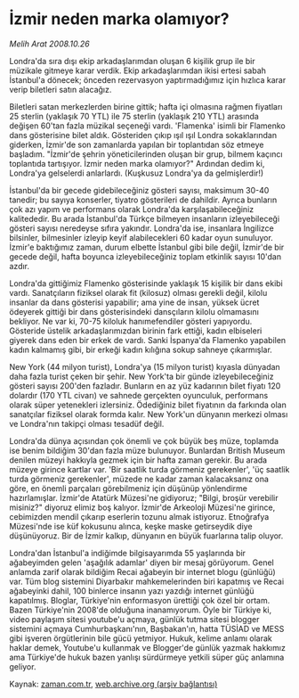 # İzmir neden marka olamıyor?

*Melih Arat 2008.10.26*

<tr><td class="metin" colspan="2" style="padding-top: 20px; padding-left: 5px; padding-right: 10px;">Londra'da sıra dışı ekip arkadaşlarımdan oluşan 6 kişilik grup ile bir müzikale gitmeye karar verdik. Ekip arkadaşlarımdan ikisi ertesi sabah İstanbul'a dönecek; önceden rezervasyon yaptırmadığımız için hızlıca karar verip biletleri satın alacağız.</td></tr><tr><td class="metin" colspan="2" style="padding-top: 20px; padding-left: 5px; padding-right: 10px;"><p>Biletleri satan merkezlerden birine gittik; hafta içi olmasına rağmen fiyatları 25 sterlin (yaklaşık 70 YTL) ile 75 sterlin (yaklaşık 210 YTL) arasında değişen 60'tan fazla müzikal seçeneği vardı. 'Flamenka' isimli bir Flamenko dans gösterisine bilet aldık. Gösteriden çıkıp ışıl ışıl Londra sokaklarından giderken, İzmir'de son zamanlarda yapılan bir toplantıdan söz etmeye başladım. "İzmir'de şehrin yöneticilerinden oluşan bir grup, bilmem kaçıncı toplantıda tartışıyor. İzmir neden marka olamıyor?" Ardından dedim ki, Londra'ya gelselerdi anlarlardı. (Kuşkusuz Londra'ya da gelmişlerdir!)
<p> İstanbul'da bir gecede gidebileceğiniz gösteri sayısı, maksimum 30-40 tanedir; bu sayıya konserler, tiyatro gösterileri de dahildir. Ayrıca bunların çok azı yapım ve performans olarak Londra'da karşılaşabileceğiniz kalitededir. Bu arada İstanbul'da Türkçe bilmeyen insanların izleyebileceği gösteri sayısı neredeyse sıfıra yakındır. Londra'da ise, insanlara İngilizce bilsinler, bilmesinler izleyip keyif alabilecekleri 60 kadar oyun sunuluyor. İzmir'e baktığımız zaman, durum elbette İstanbul gibi bile değil, İzmir'de bir gecede değil, hafta boyunca izleyebileceğiniz toplam etkinlik sayısı 10'dan azdır. 
<p> Londra'da gittiğimiz Flamenko gösterisinde yaklaşık 15 kişilik bir dans ekibi vardı. Sanatçıların fiziksel olarak fit (kilosuz) olması gerekli değil, kilolu insanlar da dans gösterisi yapabilir; ama yine de insan, yüksek ücret ödeyerek gittiği bir dans gösterisindeki dansçıların kilolu olmamasını bekliyor. Ne var ki, 70-75 kiloluk hanımefendiler gösteri yapıyordu. Gösteride üstelik arkadaşlarımızdan birinin fark ettiği, kadın elbiseleri giyerek dans eden bir erkek de vardı. Sanki İspanya'da Flamenko yapabilen kadın kalmamış gibi, bir erkeği kadın kılığına sokup sahneye çıkarmışlar. 
<p> New York (44 milyon turist), Londra'ya (15 milyon turist) kıyasla dünyadan daha fazla turist çeken bir şehir. New York'ta bir günde izleyebileceğiniz gösteri sayısı 200'den fazladır. Bunların en az yüz kadarının bilet fiyatı 120 dolardır (170 YTL civarı) ve sahnede gerçekten oyunculuk, performans olarak süper yetenekleri izlersiniz. Ödediğiniz bilet fiyatının da farkında olan sanatçılar fiziksel olarak formda kalır. New York'un dünyanın merkezi olması ve Londra'nın takipçi olması tesadüf değil. 
<p> Londra'da dünya açısından çok önemli ve çok büyük beş müze, toplamda ise benim bildiğim 30'dan fazla müze bulunuyor. Bunlardan British Museum denilen müzeyi hakkıyla gezmek için bir hafta zaman gerekir. Bu arada müzeye girince kartlar var. 'Bir saatlik turda görmeniz gerekenler', 'üç saatlik turda görmeniz gerekenler', müzede ne kadar zaman kalacaksanız ona göre, en önemli parçaları görebilmeniz için düşünüp yönlendirme hazırlamışlar. İzmir'de Atatürk Müzesi'ne gidiyoruz; "Bilgi, broşür verebilir misiniz?" diyoruz elimiz boş kalıyor. İzmir'de Arkeoloji Müzesi'ne girince, cebimizden mendil çıkarıp eserlerin tozunu almak istiyoruz. Etnoğrafya Müzesi'nde ise küf kokusunu alınca, keşke maske getirseydik diye düşünüyoruz. Bir de İzmir kalkıp, dünyanın en büyük fuarlarına talip oluyor. 
<p> Londra'dan İstanbul'a indiğimde bilgisayarımda 55 yaşlarında bir ağabeyimden gelen 'aşağılık adamlar' diyen bir mesaj görüyorum. Genel anlamda zarif olarak bildiğim Recai ağabeyin bir internet blogu (günlüğü) var. Tüm blog sistemini Diyarbakır mahkemelerinden biri kapatmış ve Recai ağabeyinki dahil, 100 binlerce insanın yazı yazdığı internet günlüğü kapatılmış. Bloglar, Türkiye'nin enformasyon ürettiği çok özel bir ortam. Bazen Türkiye'nin 2008'de olduğuna inanamıyorum. Öyle bir Türkiye ki, video paylaşım sitesi youtube'u açmaya, günlük tutma sitesi blogger sistemini açmaya Cumhurbaşkanı'nın, Başbakan'ın, hatta TÜSİAD ve MESS gibi işveren örgütlerinin bile gücü yetmiyor. Hukuk, kelime anlamı olarak haklar demek, Youtube'u kullanmak ve Blogger'de günlük yazmak hakkımız ama Türkiye'de hukuk bazen yanlışı sürdürmeye yetkili süper güç anlamına geliyor.<br/></p></p></p></p></p></p></td></tr>

Kaynak: [zaman.com.tr](http://zaman.com.tr/yazar.do?yazino=753328), [web.archive.org (arşiv bağlantısı)](http://web.archive.org/web/20090113205903/http://www.zaman.com.tr:80/yazar.do?yazino=753328)
